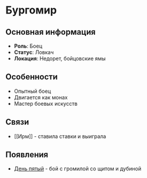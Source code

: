 # Бургомир

## Основная информация
- **Роль**: Боец
- **Статус**: Ловкач
- **Локация**: Недорет, бойцовские ямы

## Особенности
- Опытный боец
- Двигается как монах
- Мастер боевых искусств

## Связи
- [[Ирм]] - ставила ставки и выиграла

## Появления
- [День пятый](obsidian://open?vault=Project%20LUX&file=%D0%9E%D1%82%D1%87%D0%B5%D1%82%D1%8B%2F%D0%94%D0%B5%D0%BD%D1%8C%20%D0%BF%D1%8F%D1%82%D1%8B%D0%B9) - бой с громилой со щитом и дубиной 